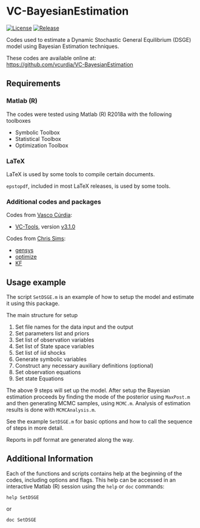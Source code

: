# VC-BayesianEstimation

[![License](https://img.shields.io/badge/license-BSD%203--clause-green.svg)](./LICENSE)
[![Release](https://img.shields.io/badge/Release-1.7.0-blue.svg)](https://github.com/vcurdia/VC-BayesianEstimation/releases/tag/v1.7.0)

Codes used to estimate a Dynamic Stochastic General Equilibrium (DSGE) model
using Bayesian Estimation techniques.

These codes are available online at:  
https://github.com/vcurdia/VC-BayesianEstimation



## Requirements

### Matlab (R)
The codes were tested using Matlab (R) R2018a with the following toolboxes
- Symbolic Toolbox
- Statistical Toolbox
- Optimization Toolbox

### LaTeX
LaTeX is used by some tools to compile certain documents.

`epstopdf`, included in most LaTeX releases, is used by some tools.

### Additional codes and packages

Codes from 
[Vasco Cúrdia](http://www.frbsf.org/economic-research/economists/vasco-curdia/):
- [VC-Tools](https://github.com/vcurdia/VC-Tools), 
  version 
  [v3.1.0](https://github.com/vcurdia/VC-Tools/releases/tag/v3.1.0)
  
Codes from [Chris Sims](http://www.princeton.edu/~sims/):
- [gensys](http://sims.princeton.edu/yftp/gensys/)
- [optimize](http://dge.repec.org/codes/sims/optimize/)
- [KF](http://sims.princeton.edu/yftp/Times09/KFmatlab/)



## Usage example

The script `SetDSGE.m` is an example of how to setup the model and estimate it
using this package.

The main structure for setup
1. Set file names for the data input and the output
2. Set parameters list and priors
3. Set list of observation variables
4. Set list of State space variables
5. Set list of iid shocks
6. Generate symbolic variables
7. Construct any necessary auxiliary definitions (optional)
8. Set observation equations
9. Set state Equations

The above 9 steps will set up the model. After setup the Bayesian estimation
proceeds by finding the mode of the posterior using `MaxPost.m` and then
generating MCMC samples, using `MCMC.m`. Analysis of estimation results is done
with `MCMCAnalysis.m`.

See the example `SetDSGE.m` for basic options and how to call the sequence of
steps in more detail. 

Reports in pdf format are generated along the way.


## Additional Information

Each of the functions and scripts contains help at the beginning of the codes,
including options and flags. This help can be accessed in an interactive Matlab
(R) session using the `help` or `doc` commands: 
```
help SetDSGE
``` 
or 
```
doc SetDSGE
```

